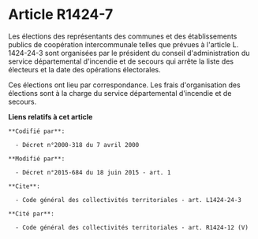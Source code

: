 # Article R1424-7

Les élections des représentants des communes et des établissements publics de coopération intercommunale telles que prévues à
l'article L. 1424-24-3 sont organisées par le président du conseil d'administration du service départemental d'incendie et de
secours qui arrête la liste des électeurs et la date des opérations électorales. 

Ces élections ont lieu par correspondance. Les frais d'organisation des élections sont à la charge du service départemental
d'incendie et de secours.

**Liens relatifs à cet article**

	**Codifié par**:

	  - Décret n°2000-318 du 7 avril 2000

	**Modifié par**:

	  - Décret n°2015-684 du 18 juin 2015 - art. 1

	**Cite**:

	  - Code général des collectivités territoriales - art. L1424-24-3

	**Cité par**:

	  - Code général des collectivités territoriales - art. R1424-12 (V)
